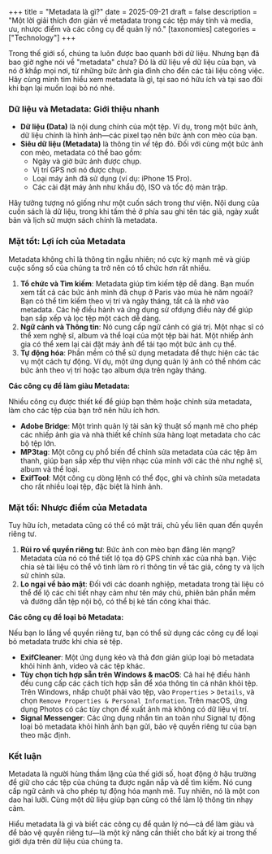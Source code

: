 +++
title = "Metadata là gì?"
date = 2025-09-21
draft = false
description = "Một lời giải thích đơn giản về metadata trong các tệp máy tính và media, ưu, nhược điểm và các công cụ để quản lý nó."
[taxonomies]
categories = ["Technology"]
+++

Trong thế giới số, chúng ta luôn được bao quanh bởi dữ liệu. Nhưng bạn đã bao giờ nghe nói về "metadata" chưa? Đó là dữ liệu về dữ liệu của bạn, và nó ở khắp mọi nơi, từ những bức ảnh gia đình cho đến các tài liệu công việc. Hãy cùng mình tìm hiểu xem metadata là gì, tại sao nó hữu ích và tại sao đôi khi bạn lại muốn loại bỏ nó nhé.

### Dữ liệu và Metadata: Giới thiệu nhanh

- **Dữ liệu (Data)** là nội dung chính của một tệp. Ví dụ, trong một bức ảnh, dữ liệu chính là hình ảnh—các pixel tạo nên bức ảnh con mèo của bạn.
- **Siêu dữ liệu (Metadata)** là thông tin *về* tệp đó. Đối với cùng một bức ảnh con mèo, metadata có thể bao gồm:
    - Ngày và giờ bức ảnh được chụp.
    - Vị trí GPS nơi nó được chụp.
    - Loại máy ảnh đã sử dụng (ví dụ: iPhone 15 Pro).
    - Các cài đặt máy ảnh như khẩu độ, ISO và tốc độ màn trập.

Hãy tưởng tượng nó giống như một cuốn sách trong thư viện. Nội dung của cuốn sách là dữ liệu, trong khi tấm thẻ ở phía sau ghi tên tác giả, ngày xuất bản và lịch sử mượn sách chính là metadata.

### Mặt tốt: Lợi ích của Metadata

Metadata không chỉ là thông tin ngẫu nhiên; nó cực kỳ mạnh mẽ và giúp cuộc sống số của chúng ta trở nên có tổ chức hơn rất nhiều.

1.  **Tổ chức và Tìm kiếm**: Metadata giúp tìm kiếm tệp dễ dàng. Bạn muốn xem tất cả các bức ảnh mình đã chụp ở Paris vào mùa hè năm ngoái? Bạn có thể tìm kiếm theo vị trí và ngày tháng, tất cả là nhờ vào metadata. Các hệ điều hành và ứng dụng sử ofdụng điều này để giúp bạn sắp xếp và lọc tệp một cách dễ dàng.
2.  **Ngữ cảnh và Thông tin**: Nó cung cấp ngữ cảnh có giá trị. Một nhạc sĩ có thể xem nghệ sĩ, album và thể loại của một tệp bài hát. Một nhiếp ảnh gia có thể xem lại cài đặt máy ảnh để tái tạo một bức ảnh cụ thể.
3.  **Tự động hóa**: Phần mềm có thể sử dụng metadata để thực hiện các tác vụ một cách tự động. Ví dụ, một ứng dụng quản lý ảnh có thể nhóm các bức ảnh theo vị trí hoặc tạo album dựa trên ngày tháng.

**Các công cụ để làm giàu Metadata:**

Nhiều công cụ được thiết kế để giúp bạn thêm hoặc chỉnh sửa metadata, làm cho các tệp của bạn trở nên hữu ích hơn.

- **Adobe Bridge**: Một trình quản lý tài sản kỹ thuật số mạnh mẽ cho phép các nhiếp ảnh gia và nhà thiết kế chỉnh sửa hàng loạt metadata cho các bộ tệp lớn.
- **MP3tag**: Một công cụ phổ biến để chỉnh sửa metadata của các tệp âm thanh, giúp bạn sắp xếp thư viện nhạc của mình với các thẻ như nghệ sĩ, album và thể loại.
- **ExifTool**: Một công cụ dòng lệnh có thể đọc, ghi và chỉnh sửa metadata cho rất nhiều loại tệp, đặc biệt là hình ảnh.

### Mặt tối: Nhược điểm của Metadata

Tuy hữu ích, metadata cũng có thể có mặt trái, chủ yếu liên quan đến quyền riêng tư.

1.  **Rủi ro về quyền riêng tư**: Bức ảnh con mèo bạn đăng lên mạng? Metadata của nó có thể tiết lộ tọa độ GPS chính xác của nhà bạn. Việc chia sẻ tài liệu có thể vô tình làm rò rỉ thông tin về tác giả, công ty và lịch sử chỉnh sửa.
2.  **Lo ngại về bảo mật**: Đối với các doanh nghiệp, metadata trong tài liệu có thể để lộ các chi tiết nhạy cảm như tên máy chủ, phiên bản phần mềm và đường dẫn tệp nội bộ, có thể bị kẻ tấn công khai thác.

**Các công cụ để loại bỏ Metadata:**

Nếu bạn lo lắng về quyền riêng tư, bạn có thể sử dụng các công cụ để loại bỏ metadata trước khi chia sẻ tệp.

- **ExifCleaner**: Một ứng dụng kéo và thả đơn giản giúp loại bỏ metadata khỏi hình ảnh, video và các tệp khác.
- **Tùy chọn tích hợp sẵn trên Windows & macOS**: Cả hai hệ điều hành đều cung cấp các cách tích hợp sẵn để xóa thông tin cá nhân khỏi tệp. Trên Windows, nhấp chuột phải vào tệp, vào `Properties` > `Details`, và chọn `Remove Properties & Personal Information`. Trên macOS, ứng dụng Photos có các tùy chọn để xuất ảnh mà không có dữ liệu vị trí.
- **Signal Messenger**: Các ứng dụng nhắn tin an toàn như Signal tự động loại bỏ metadata khỏi hình ảnh bạn gửi, bảo vệ quyền riêng tư của bạn theo mặc định.

### Kết luận

Metadata là người hùng thầm lặng của thế giới số, hoạt động ở hậu trường để giữ cho các tệp của chúng ta được ngăn nắp và dễ tìm kiếm. Nó cung cấp ngữ cảnh và cho phép tự động hóa mạnh mẽ. Tuy nhiên, nó là một con dao hai lưỡi. Cùng một dữ liệu giúp bạn cũng có thể làm lộ thông tin nhạy cảm.

Hiểu metadata là gì và biết các công cụ để quản lý nó—cả để làm giàu và để bảo vệ quyền riêng tư—là một kỹ năng cần thiết cho bất kỳ ai trong thế giới dựa trên dữ liệu của chúng ta.
